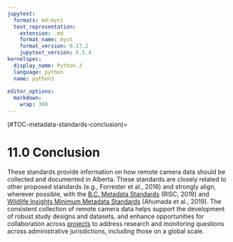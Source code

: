 ```yaml
---
jupytext:
  formats: md:myst
  text_representation:
    extension: .md
    format_name: myst
    format_version: 0.17.2
    jupytext_version: 6.5.4
kernelspec:
  display_name: Python 3
  language: python
  name: python3
  
editor_options: 
  markdown: 
    wrap: 300
---
```


(#TOC-metadata-standards-conclusion)=

# 11.0 Conclusion

These standards provide information on how remote camera data should be collected and documented in Alberta. These standards are closely related to other proposed standards (e.g., Forrester et al., 2016) and strongly align, wherever possible, with the [B.C. Metadata Standards](https://www2.gov.bc.ca/assets/gov/environment/natural-resource-stewardship/nr-laws-policy/risc/wcmp_v1.pdf) (RISC, 2019) and [Wildlife Insights Minimum Metadata Standards](https://docs.google.com/spreadsheets/d/1Jg-WybmVeGlWGrbPpwuwJCgranOV1r3M_LrzELttfK0/edit#gid=412365965) (Ahumada et al., 2019). The consistent collection of remote camera data helps support the development of robust study designs and datasets, and enhance opportunities for collaboration across [projects](#Heirch_Project) to address research and monitoring questions across administrative jurisdictions, including those on a global scale.
